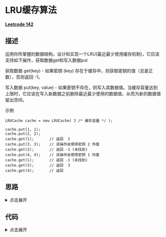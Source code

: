 # LRU缓存算法

[**Leetcode 142**](https://leetcode-cn.com/problems/lru-cache/)

## 描述

运用你所掌握的数据结构，设计和实现一个LRU(最近最少使用缓存机制)，它应该支持如下操作，获取数据get和写入数据put

获取数据 get(key) - 如果密钥 (key) 存在于缓存中，则获取密钥的值（总是正数），否则返回 -1。

写入数据 put(key, value) - 如果密钥不存在，则写入其数据值。当缓存容量达到上限时，它应该在写入新数据之前删除最近最少使用的数据值，从而为新的数据值留出空间。

示例

```
LRUCache cache = new LRUCache( 2 /* 缓存容量 */ );

cache.put(1, 1);
cache.put(2, 2);
cache.get(1);       // 返回  1
cache.put(3, 3);    // 该操作会使得密钥 2 作废
cache.get(2);       // 返回 -1 (未找到)
cache.put(4, 4);    // 该操作会使得密钥 1 作废
cache.get(1);       // 返回 -1 (未找到)
cache.get(3);       // 返回  3
cache.get(4);       // 返回  
```

## 思路

<details>
<summary>点击展开</summary>

我们维护一个有序列表，每当有数据插入进来，我们首先从头部开始遍历

如果找到对应数据，则删除之，然后将数据插入到头部（从这一点可以决定为什么是链表而不是队列）

如果没找到对应数据，则有两种情况，一个是缓存满了，则删除尾节点，然后将数据插入到头部，另外一个是缓存没满，则将数据插入到头部

</details>

## 代码

<details>
<summary>点击展开</summary>

```
/**
 * @param {number} capacity
 */
var LRUCache = function(capacity) {
	this.capacity = capacity
	this.hashmap = {}
	this.head = null
	this.tail = null
	this.length = 0
}

/**
 * @param {number} key
 * @return {number}
 */
LRUCache.prototype.get = function(key) {
	let res = -1
	let node = this.head

	// Search if key exists
	while (node && node.key !== key) {
		node = node.next
	}
	if (node) {
		res = node.value
		let newNode = { key, value: node.value, next: null, prev: null }
		// Delete
		if (node.prev) {
			node.prev.next = node.next
		} else {
			this.head = this.head.next ? this.head.next : null
		}
		if (node.next) {
			node.next.prev = node.prev
		} else {
			this.tail = this.tail.prev ? this.tail.prev : null
		}
		// Insert to head
		if (this.head) {
			newNode.next = this.head
			this.head.prev = newNode
			this.head = newNode
		} else {
			this.head = newNode
			this.tail = newNode
		}
		// Check whether length <= capacity
		if (this.length > this.capacity) {
			this.tail.prev.next = null
			this.tail = this.tail.prev
		}
	}

	return res
}

/**
 * @param {number} key
 * @param {number} value
 * @return {void}
 */
LRUCache.prototype.put = function(key, value) {
	let node = this.head
	let newNode = { key, value, next: null, prev: null }
	if (!node) {
		this.length++
		this.head = newNode
		this.tail = newNode
		return
	}
	// Search if key exists
	while (node && node.key !== key) {
		node = node.next
	}
	// If existed then delete
	if (node) {
		if (node.prev) {
			node.prev.next = node.next
		} else {
			this.head = this.head.next ? this.head.next : null
		}
		if (node.next) {
			node.next.prev = node.prev
		} else {
			this.tail = this.tail.prev ? this.tail.prev : null
		}
	} else {
		this.length++
	}
	// Insert to head
	if (this.head) {
		newNode.next = this.head
		this.head.prev = newNode
		this.head = newNode
	} else {
		this.head = newNode
		this.tail = newNode
	}
	// Check whether length <= capacity
	if (this.length > this.capacity) {
		this.tail.prev.next = null
		this.tail = this.tail.prev
		this.length--
	}
}

/**
 * Your LRUCache object will be instantiated and called as such:
 * var obj = new LRUCache(capacity)
 * var param_1 = obj.get(key)
 * obj.put(key,value)
 */
```

</details>